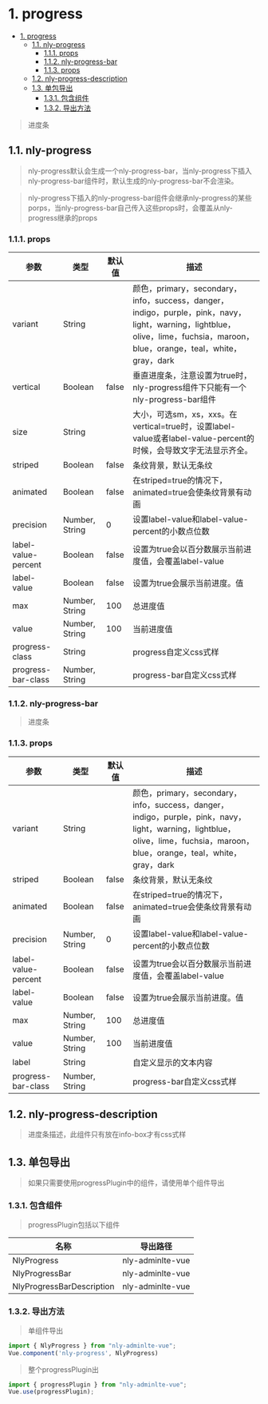 # 1. progress 
<!-- TOC -->

- [1. progress](#1-progress)
    - [1.1. nly-progress](#11-nly-progress)
        - [1.1.1. props](#111-props)
        - [1.1.2. nly-progress-bar](#112-nly-progress-bar)
        - [1.1.3. props](#113-props)
    - [1.2. nly-progress-description](#12-nly-progress-description)
    - [1.3. 单包导出](#13-单包导出)
        - [1.3.1. 包含组件](#131-包含组件)
        - [1.3.2. 导出方法](#132-导出方法)

<!-- /TOC -->
> 进度条

## 1.1. nly-progress

> nly-progress默认会生成一个nly-progress-bar，当nly-progress下插入nly-progress-bar组件时，默认生成的nly-progress-bar不会渲染。

> nly-progress下插入的nly-progress-bar组件会继承nly-progress的某些porps，当nly-progress-bar自己传入这些props时，会覆盖从nly-progress继承的props

### 1.1.1. props

参数 | 类型 |  默认值 | 描述
-|-|-|-
variant | String | | 颜色，primary，secondary，info，success，danger，indigo，purple，pink，navy，light，warning，lightblue，olive，lime，fuchsia，maroon，blue，orange，teal，white，gray，dark
vertical | Boolean | false | 垂直进度条，注意设置为true时，nly-progress组件下只能有一个nly-progress-bar组件
size | String |  | 大小，可选sm，xs，xxs。在vertical=true时，设置label-value或者label-value-percent的时候，会导致文字无法显示齐全。
striped | Boolean | false | 条纹背景，默认无条纹
animated | Boolean | false | 在striped=true的情况下，animated=true会使条纹背景有动画
precision | Number, String | 0 | 设置label-value和label-value-percent的小数点位数
label-value-percent | Boolean | false | 设置为true会以百分数展示当前进度值，会覆盖label-value
label-value | Boolean | false | 设置为true会展示当前进度。值
max | Number, String | 100 | 总进度值
value | Number, String | 100 | 当前进度值
progress-class | String |  | progress自定义css式样
progress-bar-class | Number, String |  | progress-bar自定义css式样

### 1.1.2. nly-progress-bar

> 进度条

### 1.1.3. props

参数 | 类型 |  默认值 | 描述
-|-|-|-
variant | String | | 颜色，primary，secondary，info，success，danger，indigo，purple，pink，navy，light，warning，lightblue，olive，lime，fuchsia，maroon，blue，orange，teal，white，gray，dark
striped | Boolean | false | 条纹背景，默认无条纹
animated | Boolean | false | 在striped=true的情况下，animated=true会使条纹背景有动画
precision | Number, String | 0 | 设置label-value和label-value-percent的小数点位数
label-value-percent | Boolean | false | 设置为true会以百分数展示当前进度值，会覆盖label-value
label-value | Boolean | false | 设置为true会展示当前进度。值
max | Number, String | 100 | 总进度值
value | Number, String | 100 | 当前进度值
label | String |  | 自定义显示的文本内容
progress-bar-class | Number, String |  | progress-bar自定义css式样

## 1.2. nly-progress-description

> 进度条描述，此组件只有放在info-box才有css式样

## 1.3. 单包导出

> 如果只需要使用progressPlugin中的组件，请使用单个组件导出

### 1.3.1. 包含组件

> progressPlugin包括以下组件

名称 | 导出路径
-|-
NlyProgress | nly-adminlte-vue
NlyProgressBar | nly-adminlte-vue
NlyProgressBarDescription | nly-adminlte-vue

### 1.3.2. 导出方法

> 单组件导出

```js
import { NlyProgress } from "nly-adminlte-vue";
Vue.component('nly-progress', NlyProgress)
```

> 整个progressPlugin出

```js
import { progressPlugin } from "nly-adminlte-vue";
Vue.use(progressPlugin);
```
